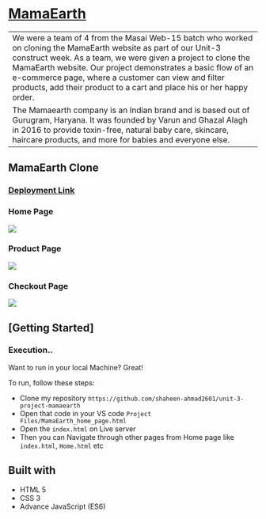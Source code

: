<!-- # unit-3-project-mamaearth

Project-MamaEarth
This is an Indian e-commerce Website and we made this clone in just 5 Days. The flow of the website is Homepage -> product page -> Specific Product page -> Cart page -> Payment page -> Address Page -> Order Confirmation page. If you want to buy the product you have to go in the navbar and hover on Categories and then Select Menu select Boots then You redirect to the BOOT Page. We use Local Storage Only that's why we only added a boots Section.

Project Group
1.Shaheen Ahmad Khan

2.Ajay kumar maurya

3.Sneha

4. Shivani

5.Abhishek

Client-Side Tech Stack
1.HTML 2.CSS 3.JS

Server-Side:
1.Nodejs 2. Express js 3. Mongo DB

Issue We faced-
so, When we were trying to merge all the files then some of the files were facing merge conflict issues, then we fixed all the issues and deployed our project succesfully.

Deployed Link-
https://shiny-lokum-c2cece.netlify.app/ -->



# [MamaEarth](https://zippy-kitsune-2c37d4.netlify.app/)

<table>
<tr>
<td>
We were a team of 4 from the Masai Web-15 batch who worked on cloning the MamaEarth website as part of our Unit-3 construct week. As a team, we were given a project to clone the MamaEarth website. Our project demonstrates a basic flow of an e-commerce page, where a customer can view and filter products, add their product to a cart and place his or her happy order.
</td>
</tr>
<tr>
<td>
The Mamaearth company is an Indian brand and is based out of Gurugram, Haryana. It was founded by Varun and Ghazal Alagh in 2016 to provide toxin-free, natural baby care, skincare, haircare products, and more for babies and everyone else.

</td>
</tr>
</table>




## MamaEarth Clone

### [Deployment Link](https://shiny-lokum-c2cece.netlify.app/)

### Home Page

![](https://github.com/shaheen-ahmad2601/unit-3-project-mamaearth/blob/main/home-page.png)

### Product Page
![](https://github.com/shaheen-ahmad2601/unit-3-project-mamaearth/blob/main/product.png)

### Checkout Page
![](https://github.com/shaheen-ahmad2601/unit-3-project-mamaearth/blob/main/cart-page.png)





## [Getting Started]

### Execution..
Want to run in your local Machine? Great!

To run, follow these steps:

- Clone my repository `https://github.com/shaheen-ahmad2601/unit-3-project-mamaearth`
- Open that code in your VS code `Project Files/MamaEarth_home_page.html`
- Open the `index.html` on Live server
- Then you can Navigate through other pages from Home page like `index.html`, `Home.html` etc

## Built with 

- HTML 5
- CSS 3
- Advance JavaScript (ES6)
